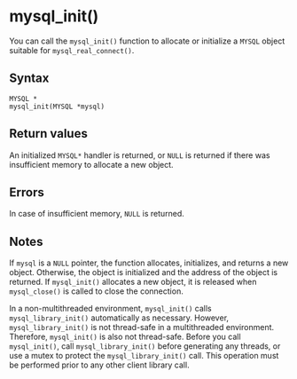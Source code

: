 mysql_init() 
=================================

You can call the `mysql_init()` function to allocate or initialize a `MYSQL` object suitable for `mysql_real_connect()`. 

Syntax 
---------------------------

```unknow
MYSQL *
mysql_init(MYSQL *mysql)
```



Return values 
----------------------------------

An initialized `MYSQL*` handler is returned, or `NULL` is returned if there was insufficient memory to allocate a new object.

Errors 
---------------------------

In case of insufficient memory, `NULL` is returned.

Notes 
--------------------------

If `mysql` is a `NULL` pointer, the function allocates, initializes, and returns a new object. Otherwise, the object is initialized and the address of the object is returned. If `mysql_init()` allocates a new object, it is released when `mysql_close()` is called to close the connection. 

In a non-multithreaded environment, `mysql_init()` calls `mysql_library_init()` automatically as necessary. However, `mysql_library_init()` is not thread-safe in a multithreaded environment. Therefore, `mysql_init()` is also not thread-safe. Before you call `mysql_init()`, call `mysql_library_init()` before generating any threads, or use a mutex to protect the `mysql_library_init()` call. This operation must be performed prior to any other client library call.
